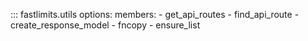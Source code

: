 ::: fastlimits.utils
    options:
        members:
            - get_api_routes
            - find_api_route
            - create_response_model
            - fncopy
            - ensure_list
